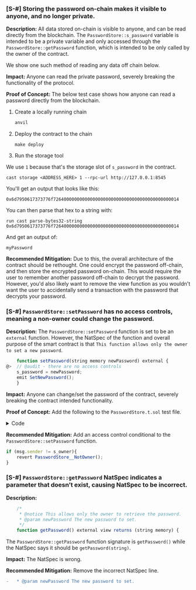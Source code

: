 ### [S-#] Storing the password on-chain makes it visible to anyone, and no longer private.

**Description:** All data stored on-chain is visible to anyone, and can be read directly from the blockchain. The `PasswordStore::s_password` variable is intended to be a private variable and only accessed through the `PasswordStore::getPassword` function, which is intended to be only called by the owner of the contract.

We show one such method of reading any data off chain below.

**Impact:** Anyone can read the private password, severely breaking the functionality of the protocol.

**Proof of Concept:** The below test case shows how anyone can read a password directly from the blockchain.

1. Create a locally running chain 
   ```bash
   anvil
   ```

2. Deploy the contract to the chain 
   ```
   make deploy
   ```

3. Run the storage tool

We use `1` because that's the storage slot of `s_password` in the contract.

   ```
   cast storage <ADDRESS_HERE> 1 --rpc-url http://127.0.0.1:8545
   ```

You'll get an output that looks like this:

`0x6d7950617373776f726400000000000000000000000000000000000000000014`

You can then parse that hex to a string with:

`run cast parse-bytes32-string 0x6d7950617373776f726400000000000000000000000000000000000000000014`

And get an output of:

`myPassword`

**Recommended Mitigation:** Due to this, the overall architecture of the contract should be rethought. One could encrypt the password off-chain, and then store the encrypted password on-chain. This would require the user to remember another password off-chain to decrypt the password. However, you'd also likely want to remove the view function as you wouldn't want the user to accidentally send a transaction with the password that decrypts your password.


### [S-#] `PasswordStore::setPassword` has no access controls, meaning a non-owner could change the password.

**Description:** The `PasswordStore::setPassword` function is set to be an `external` function. However, the NatSpec of the function and overall purpose of the smart contract is that `This function allows only the owner to set a new password`.

```javascript
    function setPassword(string memory newPassword) external {
@>  // @audit - there are no access controls
    s_password = newPassword;
    emit SetNewPassword();
    }
```

**Impact:** Anyone can change/set the password of the contract, severely breaking the contract intended functionality.

**Proof of Concept:** Add the following to the `PasswordStore.t.sol` test file.

<details>
<summary>Code</summary>

```javascript
function test_anyone_can_set_password(address randomAddress) public {
        vm.assume(randomAddress != owner);
        vm.prank(randomAddress);
        string memory expectedPassword = "myNewPassword";
        passwordStore.setPassword(expectedPassword);

        vm.prank(owner);
        string memory actualPassword = passwordStore.getPassword();
        assertEq(actualPassword, expectedPassword);
    }
```

</details>


**Recommended Mitigation:** Add an access control conditional to the `PasswordStore::setPassword` function.

```javascript
if (msg.sender != s_owner){
    revert PasswordStore__NotOwner();
}
```

### [S-#] `PasswordStore::getPassword` NatSpec indicates a parameter that doesn’t exist, causing NatSpec to be incorrect.

**Description:** 

```javascript
    /*
     * @notice This allows only the owner to retrieve the password.
     * @param newPassword The new password to set.
     */
    function getPassword() external view returns (string memory) {
```

The `PasswordStore::getPassword` function signature is `getPassword()` while the NatSpec says it should be `getPassword(string)`.

**Impact:** The NatSpec is wrong.

**Recommended Mitigation:** Remove the incorrect NatSpec line.

```diff
-   * @param newPassword The new password to set.
```